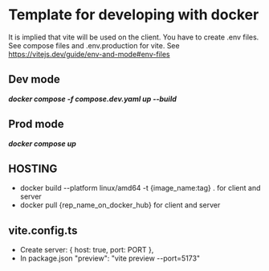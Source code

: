 # Template for developing with docker
It is implied that vite will be used on the client.
You have to create .env files. See compose files and .env.production for vite. See https://vitejs.dev/guide/env-and-mode#env-files

## Dev mode
***docker compose -f compose.dev.yaml up --build***

## Prod mode
***docker compose up***

## HOSTING
* docker build --platform linux/amd64 -t {image_name:tag} . for client and server
* docker pull {rep_name_on_docker_hub} for client and server

## vite.config.ts
* Create server: {
host: true,
port: PORT
},
* In package.json "preview": "vite preview --port=5173"
